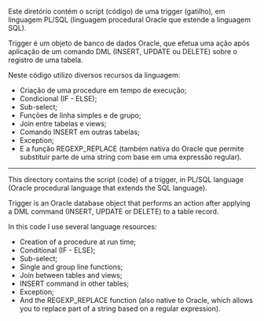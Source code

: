 Este diretório contém o script (código) de uma trigger (gatilho), em linguagem PL/SQL (linguagem procedural Oracle que estende a linguagem SQL).

Trigger é um objeto de banco de dados Oracle, que efetua uma ação após aplicação de um comando DML (INSERT, UPDATE ou DELETE) sobre o registro de uma tabela.

Neste código utilizo diversos recursos da linguagem:

  - Criação de uma procedure em tempo de execução;
  - Condicional (IF - ELSE);
  - Sub-select;
  - Funções de linha simples e de grupo;
  - Join entre tabelas e views;
  - Comando INSERT em outras tabelas;
  - Exception;
  - E a função REGEXP_REPLACE (também nativa do Oracle que permite substituir parte de uma string com base em uma expressão regular).


---------------------------------------------------------------------------------------------------------


This directory contains the script (code) of a trigger, in PL/SQL language (Oracle procedural language that extends the SQL language).

Trigger is an Oracle database object that performs an action after applying a DML command (INSERT, UPDATE or DELETE) to a table record.

In this code I use several language resources:

  - Creation of a procedure at run time;
  - Conditional (IF - ELSE);
  - Sub-select;
  - Single and group line functions;
  - Join between tables and views;
  - INSERT command in other tables;
  - Exception;
  - And the REGEXP_REPLACE function (also native to Oracle, which allows you to replace part of a string based on a regular expression).

